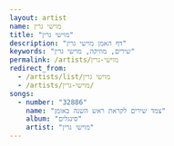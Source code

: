 ```yaml
---
layout: artist
name: מוישי גרין
title: "מוישי גרין"
description: "דף האמן מוישי גרין"
keywords: "שירים, מוזיקה, מוישי גרין"
permalink: /artists/מוישי-גרין
redirect_from:
  - /artists/list/מוישי גרין
  - /artists/מוישי-גרין/
songs:
  - number: "32886"
    name: "צמד שירים לקראת ראש השנה באומן"
    album: "סינגלים"
    artist: "מוישי גרין"
---
```

